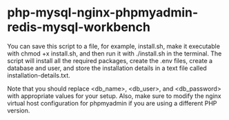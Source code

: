 # php-mysql-nginx-phpmyadmin-redis-mysql-workbench

You can save this script to a file, for example, install.sh, make it executable with chmod +x install.sh, and then run it with ./install.sh in the terminal. The script will install all the required packages, create the .env files, create a database and user, and store the installation details in a text file called installation-details.txt.

Note that you should replace <db_name>, <db_user>, and <db_password> with appropriate values for your setup. Also, make sure to modify the nginx virtual host configuration for phpmyadmin if you are using a different PHP version.

